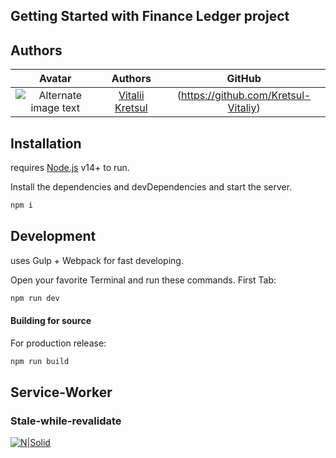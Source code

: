 ## Getting Started with Finance Ledger project

## Authors

|                                       Avatar                                       |                        Authors                        |                GitHub                |
| :--------------------------------------------------------------------------------: | :---------------------------------------------------: | :----------------------------------: |
| ![Alternate image text](https://avatars.githubusercontent.com/u/84912966?s=64&v=4) | [Vitalii Kretsul](https://github.com/Kretsul-Vitaliy) | (https://github.com/Kretsul-Vitaliy) |

## Installation

requires [Node.js](https://nodejs.org/) v14+ to run.

Install the dependencies and devDependencies and start the server.

```sh
npm i
```

## Development

uses Gulp + Webpack for fast developing.

Open your favorite Terminal and run these commands.
First Tab:

```sh
npm run dev
```

#### Building for source

For production release:

```sh
npm run build
```

## Service-Worker

### Stale-while-revalidate

[![N|Solid](https://wd.imgix.net/image/ZDZVuXt6QqfXtxkpXcPGfnygYjd2/0OlRjNLcX4I8ZwgGSKZB.png?auto=format&w=1098)](https://developer.chrome.com/docs/workbox/caching-strategies-overview/)
